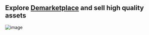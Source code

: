## Explore [Demarketplace](http://localhost:3000/) and sell high quality assets 

![image](https://github.com/DemaPy/DeMarketplace/assets/80632445/259ac704-4743-4579-bfd0-987a5f37ca10)
